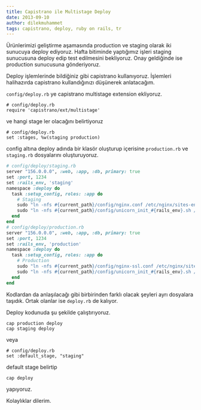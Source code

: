 ```yaml
---
title: Capistrano ile Multistage Deploy
date: 2013-09-10
author: dilekmuhammet
tags: capistrano, deploy, ruby on rails, tr
---
```


Ürünlerimizi geliştirme aşamasında production ve staging olarak iki sunucuya deploy ediyoruz. Hafta bitiminde yaptığımız işleri staging sunucusuna deploy edip test edilmesini bekliyoruz. Onay geldiğinde ise production sunucusuna gönderiyoruz.

Deploy işlemlerinde bildiğiniz gibi capistrano kullanıyoruz. İşlemleri halihazırda capistrano kullandığınızı düşünerek anlatacağım.

`config/deploy.rb` ye capistrano multistage extension ekliyoruz.

```
# config/deploy.rb
require 'capistrano/ext/multistage'
```


ve hangi stage ler olacağını belirtiyoruz

```
# config/deploy.rb
set :stages, %w(staging production)
```


config altına deploy adında bir klasör oluşturup içerisine `production.rb` ve `staging.rb` dosyalarını oluşturuyoruz.

```ruby
# config/deploy/staging.rb
server "156.0.0.0", :web, :app, :db, primary: true
set :port, 1234
set :rails_env, 'staging'
namespace :deploy do
  task :setup_config, roles: :app do
    # Staging
    sudo "ln -nfs #{current_path}/config/nginx.conf /etc/nginx/sites-enabled/#{application}"
    sudo "ln -nfs #{current_path}/config/unicorn_init_#{rails_env}.sh /etc/init.d/unicorn_#{application}"
  end
end
# config/deploy/production.rb
server "156.0.0.0", :web, :app, :db, primary: true
set :port, 1234
set :rails_env, 'production'
namespace :deploy do
  task :setup_config, roles: :app do
    # Production
    sudo "ln -nfs #{current_path}/config/nginx-ssl.conf /etc/nginx/sites-enabled/#{application}"
    sudo "ln -nfs #{current_path}/config/unicorn_init_#{rails_env}.sh /etc/init.d/unicorn_#{application}"
  end
end
```

Kodlardan da anlaşılacağı gibi birbirinden farklı olacak şeyleri ayrı dosyalara taşıdık. Ortak olanlar ise `deploy.rb` de kalıyor.

Deploy kodunuda şu şekilde çalıştırıyoruz.

```
cap production deploy
cap staging deploy
```

veya

```
# config/deploy.rb
set :default_stage, "staging"
```


default stage belirtip

```
cap deploy
```

yapıyoruz.

Kolaylıklar dilerim.
